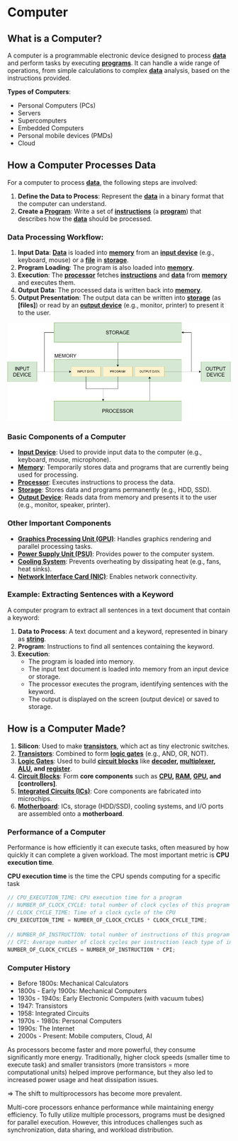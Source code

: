 # Computer

## What is a Computer?
A computer is a programmable electronic device designed to process **[data]** and perform tasks by executing **[programs][program]**.
It can handle a wide range of operations, from simple calculations to complex **[data]** analysis, based on the instructions provided.

**Types of Computers**:
- Personal Computers (PCs)
- Servers
- Supercomputers
- Embedded Computers
- Personal mobile devices (PMDs)
- Cloud

## How a Computer Processes Data
For a computer to process **[data]**, the following steps are involved:
1. **Define the Data to Process**: Represent the **[data]** in a binary format that the computer can understand.
2. **Create a [Program][program]**: Write a set of **[instructions][instruction]** (a **[program]**) that describes how the **[data]** should be processed.

### Data Processing Workflow:
1. **Input Data**: **[Data]** is loaded into **[memory]** from an **[input device][indevice]** (e.g., keyboard, mouse) or a **[file]** in **[storage]**.
2. **Program Loading**: The program is also loaded into **[memory]**.
3. **Execution**: The **[processor]** fetches **[instructions][instruction]** and **[data]** from **[memory]** and executes them.
4. **Output Data**: The processed data is written back into **[memory]**.
5. **Output Presentation**: The output data can be written into **[storage]** (as **[files]**) or read by an **[output device][outdevice]** (e.g., monitor, printer) to present it to the user.

![How a Computer Processes Data](../assets/flowcharts/HowComputerProcessData.drawio.png)

### Basic Components of a Computer
- **[Input Device][indevice]**: Used to provide input data to the computer (e.g., keyboard, mouse, microphone).
- **[Memory]**: Temporarily stores data and programs that are currently being used for processing.
- **[Processor]**: Executes instructions to process the data.
- **[Storage]**: Stores data and programs permanently (e.g., HDD, SSD).
- **[Output Device][outdevice]**: Reads data from memory and presents it to the user (e.g., monitor, speaker, printer).

### Other Important Components
- **[Graphics Processing Unit (GPU)][gpu]**: Handles graphics rendering and parallel processing tasks.
- **[Power Supply Unit (PSU)][psu]**: Provides power to the computer system.
- **[Cooling System][cooling-system]**: Prevents overheating by dissipating heat (e.g., fans, heat sinks).
- **[Network Interface Card (NIC)][nic]**: Enables network connectivity.

### Example: Extracting Sentences with a Keyword
A computer program to extract all sentences in a text document that contain a keyword:
1. **Data to Process**: A text document and a keyword, represented in binary as **[string]**.
2. **Program**: Instructions to find all sentences containing the keyword.
3. **Execution**:
   - The program is loaded into memory.
   - The input text document is loaded into memory from an input device or storage.
   - The processor executes the program, identifying sentences with the keyword.
   - The output is displayed on the screen (output device) or saved to storage.

## How is a Computer Made?
1. **Silicon**: Used to make **[transistors][transistor]**, which act as tiny electronic switches.
2. **[Transistors][transistor]**: Combined to form **[logic gates][logic-gate]** (e.g., AND, OR, NOT).
3. **[Logic Gates][logic-gate]**: Used to build **[circuit blocks][circuit-block]** like **[decoder], [multiplexer], [ALU], and [register]**.
4. **[Circuit Blocks][circuit-block]**: Form **core components** such as **[CPU][processor], [RAM][ram], [GPU], and [controllers]**.
5. **[Integrated Circuits (ICs)][ic]**: Core components are fabricated into microchips.
6. **[Motherboard]**: ICs, storage (HDD/SSD), cooling systems, and I/O ports are assembled onto a **motherboard**.

### Performance of a Computer

Performance is how efficiently it can execute tasks, often measured by how quickly it can complete a given workload.
The most important metric is **CPU execution time**.

**CPU execution time** is the time the CPU spends computing for a specific task

```c
// CPU_EXECUTION_TIME: CPU execution time for a program
// NUMBER_OF_CLOCK_CYCLE: total number of clock cycles of this program
// CLOCK_CYCLE_TIME: Time of a clock cycle of the CPU
CPU_EXECUTION_TIME = NUMBER_OF_CLOCK_CYCLES * CLOCK_CYCLE_TIME;

// NUMBER_OF_INSTRUCTION: total number of instructions of this program
// CPI: Average number of clock cycles per instruction (each type of instruction has different clock cycles needed to execute)
NUMBER_OF_CLOCK_CYCLES = NUMBER_OF_INSTRUCTION * CPI;
```

### Computer History

- Before 1800s: Mechanical Calculators
- 1800s - Early 1900s: Mechanical Computers
- 1930s - 1940s: Early Electronic Computers (with vacuum tubes)
- 1947: Transistors
- 1958: Integrated Circuits
- 1970s - 1980s: Personal Computers
- 1990s: The Internet
- 2000s - Present: Mobile computers, Cloud, AI

As processors become faster and more powerful, they consume significantly more energy.
Traditionally, higher clock speeds (smaller time to execute task) and smaller transistors (more transistors = more computational units) helped improve performance, but they also led to increased power usage and heat dissipation issues.

=> The shift to multiprocessors has become more prevalent.

Multi-core processors enhance performance while maintaining energy efficiency. To fully utilize multiple processors, programs must be designed for parallel execution. However, this introduces challenges such as synchronization, data sharing, and workload distribution.

[data]:                 data/Data
[string]:               data/text/Text
[program]:              program/Program
[instruction]:          program/instruction/Instruction
[storage]:              components/storage/Storage
[memory]:               components/memory/Memory
[ram]:                  components/memory/ram/RAM
[indevice]:             components/input-devices/InputDevice
[outdevice]:            components/output-devices/OutputDevice
[processor]:            components/processor/Processor
[logic-gate]:           components/processor/functional-units/logic-gate/LogicGate
[circuit-block]:        components/processor/functional-units/circuit-block/CircuitBlock
[gpu]:                  components/gpu/GPU
[psu]:                  components/psu/PSU
[nic]:                  components/network/NIC
[cooling-system]:       components/cooling-system/CoolingSystem
[file]:                 operating-system/file-system/File
[ic]:                   terms/IntegratedCircuit
[transistor]:           components/processor/functional-units/transistor/Transistor
[motherboard]:          components/motherboard/Motherboard
[decoder]:              components/processor/functional-units/decoder/Decoder
[multiplexer]:          components/processor/components/multiplexer/Multiplexer
[ALU]:                  components/processor/components/alu/ALU
[register]:             components/processor/components/register/Register